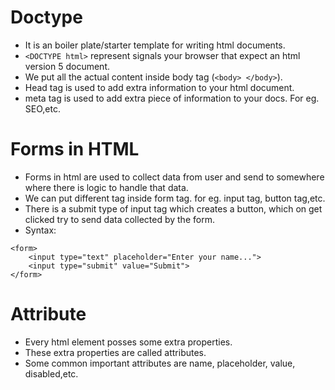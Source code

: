 # Doctype 

- It is an boiler plate/starter template for writing html documents.
- `<DOCTYPE html>` represent signals your browser that expect an html version 5 document.
- We put all the actual content inside body tag (`<body> </body>`).
- Head tag is used to add extra information to your html document.
- meta tag is used to add extra piece of information to your docs. For eg. SEO,etc.

# Forms in HTML

- Forms in html are used to collect data from user and send to somewhere where there is logic to handle that data.
- We can put different tag inside form tag. for eg. input tag, button tag,etc.
- There is a submit type of input tag which creates a button, which on get clicked try to send data collected by the form.
- Syntax: 
```
<form>
    <input type="text" placeholder="Enter your name...">
    <input type="submit" value="Submit">
</form>
```

# Attribute

- Every html element posses some extra properties.
- These extra properties are called attributes.
- Some common important attributes are name, placeholder, value, disabled,etc.